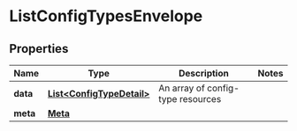 

# ListConfigTypesEnvelope


## Properties

| Name | Type | Description | Notes |
|------------ | ------------- | ------------- | -------------|
|**data** | [**List&lt;ConfigTypeDetail&gt;**](ConfigTypeDetail.md) | An array of config-type resources |  |
|**meta** | [**Meta**](Meta.md) |  |  |



